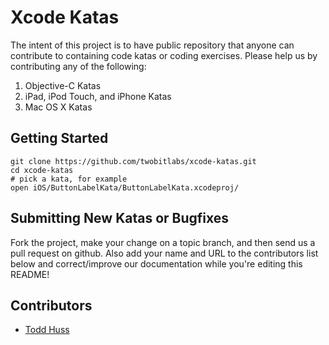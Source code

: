 Xcode Katas
===========

The intent of this project is to have public repository that anyone can contribute to containing code katas 
or coding exercises. Please help us by contributing any of the following:

1. Objective-C Katas
2. iPad, iPod Touch, and iPhone Katas
3. Mac OS X Katas 

Getting Started
---------------
    git clone https://github.com/twobitlabs/xcode-katas.git
    cd xcode-katas
    # pick a kata, for example
    open iOS/ButtonLabelKata/ButtonLabelKata.xcodeproj/

Submitting New Katas or Bugfixes
--------------------------------
Fork the project, make your change on a topic branch, and then send us a pull request on github. Also add your name and URL to the contributors list below and correct/improve our documentation while you're editing this README!

Contributors
------------
 - [Todd Huss](http://twobitlabs.com/)
